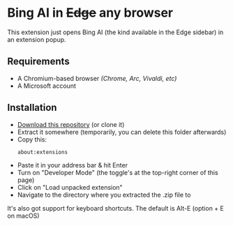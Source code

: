 # Bing AI in ~~Edge~~ any browser
This extension just opens Bing AI (the kind available in the Edge sidebar) in an extension popup.

## Requirements
  - A Chromium-based browser *(Chrome, Arc, Vivaldi, etc)*
  - A Microsoft account

## Installation
  - [Download this repository](https://github.com/akshay7394/bing-everywhere/releases/download/v0/bing-everywhere.zip) (or clone it)
  - Extract it somewhere (temporarily, you can delete this folder afterwards)
  - Copy this:
      ```
      about:extensions
      ```
  - Paste it in your address bar & hit Enter
  - Turn on "Developer Mode" (the toggle's at the top-right corner of this page)
  - Click on "Load unpacked extension" 
  - Navigate to the directory where you extracted the .zip file to


  It's also got support for keyboard shortcuts. The default is Alt-E (option + E on macOS)
